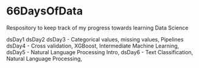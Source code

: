 # 66DaysOfData
Respository to keep track of my progress towards learning Data Science

dsDay1
dsDay2
dsDay3 - Categorical values, missing values, Pipelines
dsDay4 - Cross validation, XGBoost, Intermediate Machine Learning, 
dsDay5 - Natural Language Processing Intro,
dsDay6 - Text Classification, Natural Language Processing,
